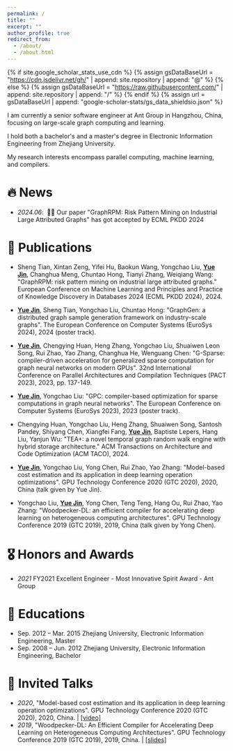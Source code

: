 ```yaml
---
permalink: /
title: ""
excerpt: ""
author_profile: true
redirect_from: 
  - /about/
  - /about.html
---
```


{% if site.google_scholar_stats_use_cdn %}
{% assign gsDataBaseUrl = "https://cdn.jsdelivr.net/gh/" | append: site.repository | append: "@" %}
{% else %}
{% assign gsDataBaseUrl = "https://raw.githubusercontent.com/" | append: site.repository | append: "/" %}
{% endif %}
{% assign url = gsDataBaseUrl | append: "google-scholar-stats/gs_data_shieldsio.json" %}

<span class='anchor' id='about-me'></span>

I am currently a senior software engineer at Ant Group in Hangzhou, China, focusing on large-scale graph computing and learning. 

I hold both a bachelor's and a master's degree in Electronic Information Engineering from Zhejiang University.

My research interests encompass parallel computing, machine learning, and compilers.




# 🔥 News
- *2024.06*: &nbsp;🎉🎉 Our paper "GraphRPM: Risk Pattern Mining on Industrial Large Attributed Graphs"  has got accepted by ECML PKDD 2024

# 📝 Publications 
- Sheng Tian, Xintan Zeng, Yifei Hu, Baokun Wang, Yongchao Liu, **<u>Yue Jin</u>**, Changhua Meng, Chuntao Hong, Tianyi Zhang, Weiqiang Wang: "GraphRPM: risk pattern mining on industrial large attributed graphs." European Conference on Machine Learning and Principles and Practice of Knowledge Discovery in Databases 2024 (ECML PKDD 2024), 2024.

- **<u>Yue Jin</u>**, Sheng Tian, Yongchao Liu, Chuntao Hong: "GraphGen: a distributed graph sample generation framework on industry-scale graphs". The European Conference on Computer Systems (EuroSys 2024), 2024 (poster track).

- **<u>Yue Jin</u>**, Chengying Huan, Heng Zhang, Yongchao Liu, Shuaiwen Leon Song, Rui Zhao, Yao Zhang, Changhua He, Wenguang Chen: "G-Sparse: compiler-driven acceleration for generalized sparse computation for graph neural networks on modern GPUs". 32nd International Conference on Parallel Architectures and Compilation Techniques (PACT 2023), 2023, pp. 137-149.

- **<u>Yue Jin</u>**, Yongchao Liu: "GPC: compiler-based optimization for sparse computations in graph neural networks". The European Conference on Computer Systems (EuroSys 2023), 2023 (poster track).

- Chengying Huan, Yongchao Liu, Heng Zhang, Shuaiwen Song, Santosh Pandey, Shiyang Chen, Xiangfei Fang, **<u>Yue Jin</u>**, Baptiste Lepers, Hang Liu, Yanjun Wu: "TEA+: a novel temporal graph random walk engine with hybrid storage architecture." ACM Transactions on Architecture and Code Optimization (ACM TACO), 2024.

- **<u>Yue Jin</u>**, Yongchao Liu, Yong Chen, Rui Zhao, Yao Zhang: "Model-based cost estimation and its application in deep learning operation optimizations". GPU Technology Conference 2020 (GTC 2020), 2020, China (talk given by Yue Jin).

- Yongchao Liu, **<u>Yue Jin</u>**, Yong Chen, Teng Teng, Hang Ou, Rui Zhao, Yao Zhang: "Woodpecker-DL: an efficient compiler for accelerating deep learning on heterogeneous computing architectures". GPU Technology Conference 2019 (GTC 2019), 2019, China (talk given by Yong Chen).


# 🎖 Honors and Awards
- *2021* FY2021 Excellent Engineer - Most Innovative Spirit Award - Ant Group

# 📖 Educations
- Sep. 2012 – Mar. 2015 Zhejiang University, Electronic Information Engineering, Master
- Sep. 2008 – Jun. 2012 Zhejiang University, Electronic Information Engineering, Bachelor

# 💬 Invited Talks
- *2020*, "Model-based cost estimation and its application in deep learning operation optimizations". GPU Technology Conference 2020 (GTC 2020), 2020, China. \| [\[video\]](https://www.nvidia.cn/on-demand/session/gtccn2020-cns20774/) 
- *2019*, "Woodpecker-DL: An Efficient Compiler for Accelerating Deep Learning on Heterogeneous Computing
Architectures". GPU Technology Conference 2019 (GTC 2019), 2019, China. \| [\[slides\]](https://on-demand.gputechconf.com/gtc-cn/2019/pdf/CN9274/presentation.pdf)

